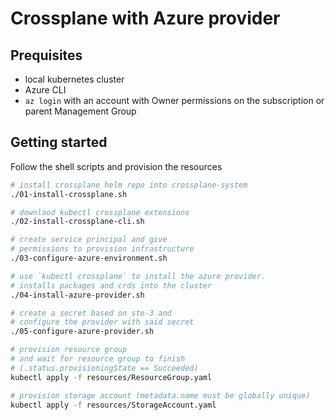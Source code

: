 
# Crossplane with Azure provider

## Prequisites

* local kubernetes cluster
* Azure CLI
* `az login` with an account with Owner permissions on the subscription or parent Management Group

## Getting started

Follow the shell scripts and provision the resources

```sh
# install crossplane helm repo into crossplane-system
./01-install-crossplane.sh

# downlaod kubectl crossplane extensions
./02-install-crossplane-cli.sh

# create service principal and give 
# permissions to provision infrastructure
./03-configure-azure-environment.sh

# use `kubectl crossplane` to install the azure provider.
# installs packages and crds into the cluster
./04-install-azure-provider.sh

# create a secret based on ste-3 and 
# configure the provider with said secret
./05-configure-azure-provider.sh

# provision resource group
# and wait for resource group to finish 
# (.status.provisioningState == Succeeded)
kubectl apply -f resources/ResourceGroup.yaml

# provision storage account (metadata.name must be globally unique)
kubectl apply -f resources/StorageAccount.yaml

```